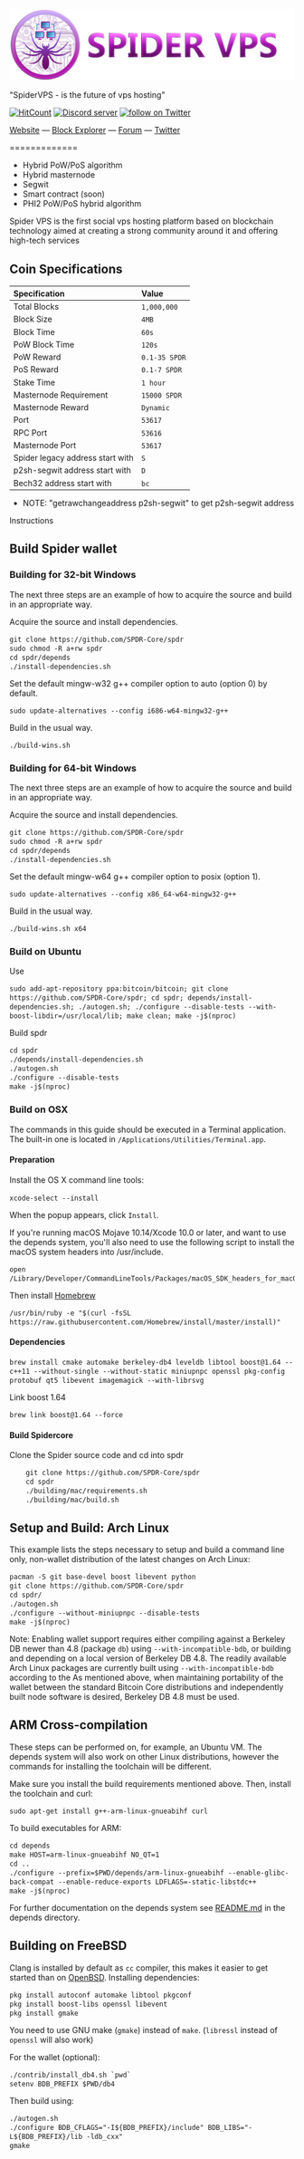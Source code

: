 ![SPDR Logo](src/qt/res/images/spdr_logo_horizontal.png)

"SpiderVPS - is the future of vps hosting"

[![HitCount](http://hits.dwyl.io/216k155/spdr.svg)](http://hits.dwyl.io/216k155/spdr)
<a href="https://discord.gg/vqzqWJg"><img src="https://discordapp.com/api/guilds/518071066678263815/widget.png" alt="Discord server" /></a> <a href="https://twitter.com/intent/follow?screen_name=SPDRVPS"><img src="https://img.shields.io/twitter/follow/SPDRVPS.svg?style=social&logo=twitter" alt="follow on Twitter"></a>
                                                                                                                                                     
[Website](https://spidervps.net) — [Block Explorer](http://explorer.spidervps.net/) — [Forum](https://bitcointalk.org/index.php?topic=5116197) — [Twitter](https://twitter.com/SPDRVPS)


=============

* Hybrid PoW/PoS algorithm
* Hybrid masternode
* Segwit
* Smart contract (soon)
* PHI2 PoW/PoS hybrid algorithm

Spider VPS is the first social vps hosting platform based on blockchain technology aimed at creating a strong community around it and offering high-tech services  

## Coin Specifications

| Specification | Value |
|:-----------|:-----------|
| Total Blocks | `1,000,000` |
| Block Size | `4MB` |
| Block Time | `60s` |
| PoW Block Time | `120s`   |
| PoW Reward | `0.1-35 SPDR` |
| PoS Reward | `0.1-7 SPDR` |
| Stake Time | `1 hour` | 
| Masternode Requirement | `15000 SPDR` |
| Masternode Reward | `Dynamic` |
| Port | `53617` |
| RPC Port | `53616` |
| Masternode Port | `53617` |
| Spider legacy address start with | `S` |
| p2sh-segwit address start with | `D` |
| Bech32 address start with | `bc` |

* NOTE: "getrawchangeaddress p2sh-segwit" to get p2sh-segwit address 

Instructions

Build Spider wallet
----------

### Building for 32-bit Windows

The next three steps are an example of how to acquire the source and build in an appropriate way.
        
Acquire the source and install dependencies.

    git clone https://github.com/SPDR-Core/spdr
    sudo chmod -R a+rw spdr
    cd spdr/depends
    ./install-dependencies.sh
    
Set the default mingw-w32 g++ compiler option to auto (option 0) by default.

    sudo update-alternatives --config i686-w64-mingw32-g++
    
Build in the usual way.

    ./build-wins.sh
    
### Building for 64-bit Windows   

The next three steps are an example of how to acquire the source and build in an appropriate way.
        
Acquire the source and install dependencies.

    git clone https://github.com/SPDR-Core/spdr
    sudo chmod -R a+rw spdr
    cd spdr/depends
    ./install-dependencies.sh
    
Set the default mingw-w64 g++ compiler option to posix (option 1).

    sudo update-alternatives --config x86_64-w64-mingw32-g++
    
Build in the usual way.

    ./build-wins.sh x64

### Build on Ubuntu

Use

    sudo add-apt-repository ppa:bitcoin/bitcoin; git clone https://github.com/SPDR-Core/spdr; cd spdr; depends/install-dependencies.sh; ./autogen.sh; ./configure --disable-tests --with-boost-libdir=/usr/local/lib; make clean; make -j$(nproc)



Build spdr 

    cd spdr
    ./depends/install-dependencies.sh
    ./autogen.sh
    ./configure --disable-tests
    make -j$(nproc)

### Build on OSX

The commands in this guide should be executed in a Terminal application.
The built-in one is located in `/Applications/Utilities/Terminal.app`.

#### Preparation

Install the OS X command line tools:

`xcode-select --install`

When the popup appears, click `Install`.

If you're running macOS Mojave 10.14/Xcode 10.0 or later, and want to use the depends system, you'll also need to use the following script to install the macOS system headers into /usr/include.

    open /Library/Developer/CommandLineTools/Packages/macOS_SDK_headers_for_macOS_10.14.pkg

Then install [Homebrew](https://brew.sh)

    /usr/bin/ruby -e "$(curl -fsSL https://raw.githubusercontent.com/Homebrew/install/master/install)"

#### Dependencies

    brew install cmake automake berkeley-db4 leveldb libtool boost@1.64 --c++11 --without-single --without-static miniupnpc openssl pkg-config protobuf qt5 libevent imagemagick --with-librsvg

Link boost 1.64

    brew link boost@1.64 --force

#### Build Spidercore

Clone the Spider source code and cd into spdr

        git clone https://github.com/SPDR-Core/spdr
        cd spdr
        ./building/mac/requirements.sh
        ./building/mac/build.sh

Setup and Build: Arch Linux
-----------------------------------
This example lists the steps necessary to setup and build a command line only, non-wallet distribution of the latest changes on Arch Linux:

    pacman -S git base-devel boost libevent python
    git clone https://github.com/SPDR-Core/spdr
    cd spdr/
    ./autogen.sh
    ./configure --without-miniupnpc --disable-tests
    make -j$(nproc)

Note:
Enabling wallet support requires either compiling against a Berkeley DB newer than 4.8 (package `db`) using `--with-incompatible-bdb`,
or building and depending on a local version of Berkeley DB 4.8. The readily available Arch Linux packages are currently built using
`--with-incompatible-bdb` according to the
As mentioned above, when maintaining portability of the wallet between the standard Bitcoin Core distributions and independently built
node software is desired, Berkeley DB 4.8 must be used.


ARM Cross-compilation
-------------------
These steps can be performed on, for example, an Ubuntu VM. The depends system
will also work on other Linux distributions, however the commands for
installing the toolchain will be different.

Make sure you install the build requirements mentioned above.
Then, install the toolchain and curl:

    sudo apt-get install g++-arm-linux-gnueabihf curl

To build executables for ARM:

    cd depends
    make HOST=arm-linux-gnueabihf NO_QT=1
    cd ..
    ./configure --prefix=$PWD/depends/arm-linux-gnueabihf --enable-glibc-back-compat --enable-reduce-exports LDFLAGS=-static-libstdc++
    make -j$(nproc)

For further documentation on the depends system see [README.md](../depends/README.md) in the depends directory.

Building on FreeBSD
--------------------

Clang is installed by default as `cc` compiler, this makes it easier to get
started than on [OpenBSD](build-openbsd.md). Installing dependencies:

    pkg install autoconf automake libtool pkgconf
    pkg install boost-libs openssl libevent
    pkg install gmake

You need to use GNU make (`gmake`) instead of `make`.
(`libressl` instead of `openssl` will also work)

For the wallet (optional):

    ./contrib/install_db4.sh `pwd`
    setenv BDB_PREFIX $PWD/db4

Then build using:

    ./autogen.sh
    ./configure BDB_CFLAGS="-I${BDB_PREFIX}/include" BDB_LIBS="-L${BDB_PREFIX}/lib -ldb_cxx"
    gmake

